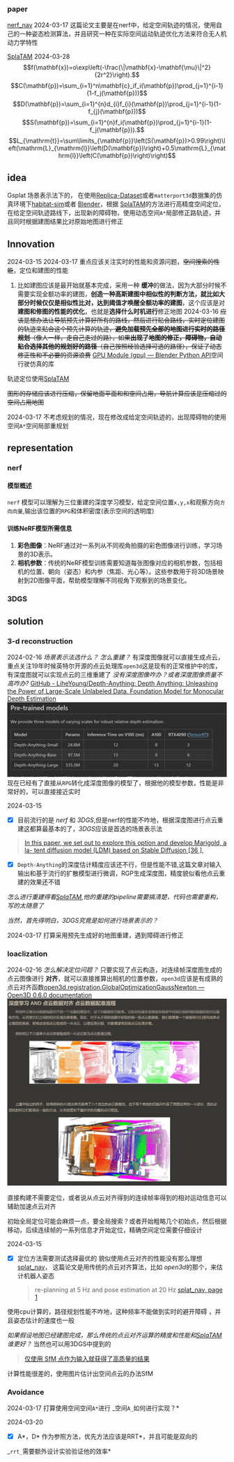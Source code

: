 ### paper

[nerf_nav](../../docs/papers/nerf_nav.pdf)
2024-03-17
这篇论文主要是在nerf中，给定空间轨迹的情况，使用自己的一种姿态检测算法，并且研究一种在实际空间运动轨迹优化方法来符合无人机动力学特性

[SplaTAM](../../docs/papers/SplaTAM.pdf)
2024-03-28
$$f(\mathbf{x})=o\exp\left(-\frac{\|\mathbf{x}-\mathbf{\mu}\|^2}{2r^2}\right).$$
$$C(\mathbf{p})=\sum_{i=1}^n\mathbf{c}_if_i(\mathbf{p})\prod_{j=1}^{i-1}(1-f_j(\mathbf{p}))$$
$$D(\mathbf{p})=\sum_{i=1}^{n}d_{i}f_{i}(\mathbf{p})\prod_{j=1}^{i-1}(1-f_{j}(\mathbf{p}))$$
$$S(\mathbf{p})=\sum_{i=1}^{n}f_i(\mathbf{p})\prod_{j=1}^{i-1}(1-f_j(\mathbf{p})).$$
$$L_{\mathrm{t}}=\sum\limits_{\mathbf{p}}\left(S(\mathbf{p})>0.99\right)\left(\mathrm{L}_{\mathrm{l}}\left(D(\mathbf{p})\right)+0.5\mathrm{L}_{\mathrm{l}}\left(C(\mathbf{p})\right)\right)$$













## idea

Gsplat 场景表示法下的，
在使用[Replica-Dataset](https://github.com/SupaVision/Replica-Dataset)或者`matterport3d`数据集的仿真环境下[habitat-sim](https://github.com/facebookresearch/habitat-sim)或者 [Blender](https://docs.blender.org/api/current/info_quickstart.html)，根据
[SplaTAM](../../docs/papers/SplaTAM.pdf)的方法进行高精度空间定位，在给定空间轨迹路线下，出现新的障碍物，使用动态空间`A*`局部修正路轨迹，并且同时根据建图结果比对原始地图进行修正

## Innovation

2024-03-15
2024-03-17
重点应该关注实时的性能和资源问题，~~空间搜索的性能~~，定位和建图的性能

1. 比如建图应该是最开始就基本完成，采用一种 **缓冲**的做法，因为大部分时候不需要实现全额功率的建图，**创造一种高斯建图中相似性的判断方法，就比如大部分时候仅仅是相似性比对，达到阈值才唤醒全额功率的建图**，这个应该是对 **建图和修图的性能的优化**，也就是**选择什么时机进行**修正地图
   2024-03-16
   ~~应该是想办法让导航预先计算好所有的路线，然后进行贴合路线，实时定位建图的轨迹来贴合这个预先计算的轨迹，**避免加载预先全部的地图进行实时的路径规划**（像人一样，走自己走过的路），如果**出现了地图的修正，障碍物，自动贴合选择其他的规划好的路径**（自己按照经验选择可选的路径），保证了动态修正性和不必要的资源浪费~~
   [GPU Module (gpu) — Blender Python API](https://docs.blender.org/api/current/gpu.html)空间行驶仿真的库

轨迹定位使用[SplaTAM](../../docs/papers/SplaTAM.pdf)

~~图形的存储应该进行压缩，保留地面平面和和空间占用，导航计算应该是压缩过的空间占用地图~~

2024-03-17
不考虑规划的情况，现在修改成给定空间轨迹的，出现障碍物的使用空间`A*`空间局部重规划

## representation

### nerf

#### 模型概述

`nerf` 模型可以理解为三位重建的深度学习模型，给定空间位置`x,y,x`和观察方向`方向向量`,输出该位置的`RPG`和体积密度\(表示空间的透明度)

#### 训练NeRF模型所需信息

1. **彩色图像**：NeRF通过对一系列从不同视角拍摄的彩色图像进行训练，学习场景的3D表示。
2. **相机参数**：传统的NeRF模型训练需要知道每张图像对应的相机参数，包括相机的位置、朝向（姿态）和内参（焦距、光心等）。这些参数用于将3D场景映射到2D图像平面，帮助模型理解不同视角下观察到的场景变化。

### 3DGS

## solution

### 3-d reconstruction

2024-02-16
_场景表示法选什么？_
_怎么重建？_
有深度图像就可以直接生成点云，重点关注19年时候英特尔开源的点云处理库`open3d`这是现有的正常维护中的库，有深度图就可以实现点云的三维重建了
_没有深度图像咋办？或者深度图像质量不高咋办?_
[GitHub - LiheYoung/Depth-Anything: Depth Anything: Unleashing the Power of Large-Scale Unlabeled Data. Foundation Model for Monocular Depth Estimation](https://github.com/LiheYoung/Depth-Anything)
![../../assets/Pasted_image_20240216143622.png](../../assets/Pasted_image_20240216143622.png)
现在已经有了直接从`RPG`转化成深度图像的模型了，根据他的模型参数，性能是非常好的，可以直接接近实时

2024-03-15

- [x] 目前流行的是 _nerf_ 和 _3DGS_,但是nerf的性能不咋地，根据深度图进行点云重建这都算最基本的了，*3DGS*应该是首选的场景表示法

> [In this paper, we set out to explore this option and develop Marigold, a la- tent diffusion model (LDM) based on Stable Diffusion [36 ],](../../docs/papers/RepurposingDiffusion-BasedImageGeneratorsforMonocularDepthEstimation.pdf)

- [x] `Depth-Anything`的深度估计精度应该还不行，但是性能不错,这篇文章对输入输出和基于流行的扩散模型进行微调，RGP生成深度图，精度貌似看他点云重建的效果还不错

_怎么进行重建得看[SplaTAM](../../docs/papers/SplaTAM.pdf),他的重建的pipeline需要搞清楚，代码也需要重构，写的太随意了_

_当然，首先得明白，3DGS究竟是如何进行场景表示的？_

2024-03-17
打算采用预先生成好的地图重建，遇到障碍进行修正

### loaclization

2024-02-16
_怎么解决定位问题？_
只要实现了点云构造，对连续帧深度图生成的点云图像进行 **对齐**，就可以直接推算出相机的位置参数，`open3d`应该是有成熟的点云对齐函数[open3d.registration.GlobalOptimizationGaussNewton — Open3D 0.6.0 documentation](https://www.open3d.org/docs/0.6.0/python_api/open3d.registration.GlobalOptimizationGaussNewton.html)
![../../assets/Pasted_image_20240216144139.png](../../assets/Pasted_image_20240216144139.png)

直接构建不需要定位，或者说从点云对齐得到的连续帧率得到的相对运动信息可以辅助加速点云对齐

初始全局定位可能会麻烦一点，要全局搜索？或者开始粗略几个初始点，然后根据移动，后续连续帧的一系列信息才开始定位，精确空间定位需要仔细设计

2024-03-15

- [x] 定位方法需要测试选择最优的
      貌似使用点云对齐的性能没有那么理想[splat_nav](../../docs/papers/splat_nav.pdf)，
      这篇论文是用传统的点云对齐算法，比如 *open3d*的那个，来估计机器人姿态
  > re-planning at 5 Hz and pose estimation at 20 Hz
  > [splat_nav, page 1](../../docs/papers/splat_nav.pdf)

使用cpu计算的，路径规划性能不咋地，这种频率不能做到实时的避开障碍
，并且姿态估计的速度也一般

_如果假设地图已经建图完成，那么传统的点云对齐运算的精度和性能和[SplaTAM](../../docs/papers/SplaTAM.pdf)谁更好？_ 当然也可以用3DGS中提到的

> [仅使⽤ SfM 点作为输⼊就获得了⾼质量的结果](../../docs/papers/3DGS.pdf)

计算性能很差的，使用图片估计出空间点云的办法SfM

### Avoidance

2024-03-17
打算使用空间空间`A*`进行
_空间`A_`如何进行实现？\*

2024-03-20

- [x] A*，D* 作为参照方法，优先方法应该是RRT\*，并且可能是双向的

_`rrt_`需要额外设计实验验证他的效率\*
